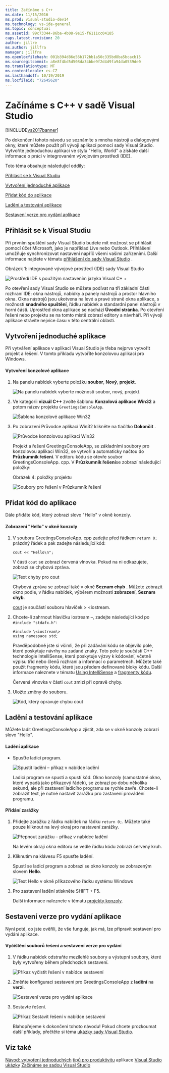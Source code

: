 ```yaml
---
title: Začínáme s C++
ms.date: 11/15/2016
ms.prod: visual-studio-dev14
ms.technology: vs-ide-general
ms.topic: conceptual
ms.assetid: 99c73344-86ba-4b08-9e15-f6111cc04185
caps.latest.revision: 20
author: jillre
ms.author: jillfra
manager: jillfra
ms.openlocfilehash: 001b394d86e56b172bb1a50c335bd8ba5bcacb15
ms.sourcegitcommit: a8e8f4bd5d508da34bbe9f2d4d9fa94da0539de0
ms.translationtype: MT
ms.contentlocale: cs-CZ
ms.lasthandoff: 10/19/2019
ms.locfileid: "72645620"
---
```

# <a name="getting-started-with-c-in-visual-studio"></a>Začínáme s C++ v sadě Visual Studio
[!INCLUDE[vs2017banner](../includes/vs2017banner.md)]

Po dokončení tohoto návodu se seznámíte s mnoha nástroji a dialogovými okny, které můžete použít při vývoji aplikací pomocí sady Visual Studio. Vytvoříte jednoduchou aplikaci ve stylu "Hello, World" a získáte další informace o práci v integrovaném vývojovém prostředí (IDE).

 Toto téma obsahuje následující oddíly:

 [Přihlásit se k Visual Studiu](../ide/getting-started-with-cpp-in-visual-studio.md#BKMK_Configure)

 [Vytvoření jednoduché aplikace](../ide/getting-started-with-cpp-in-visual-studio.md#BKMK_CreateApp)

 [Přidat kód do aplikace](../ide/getting-started-with-cpp-in-visual-studio.md#BKMK_AddCode)

 [Ladění a testování aplikace](../ide/getting-started-with-cpp-in-visual-studio.md#BKMK_DebugTest)

 [Sestavení verze pro vydání aplikace](../ide/getting-started-with-cpp-in-visual-studio.md#BKMK_BuildRelease)

## <a name="BKMK_Configure"></a>Přihlásit se k Visual Studiu
 Při prvním spuštění sady Visual Studio budete mít možnost se přihlásit pomocí účet Microsoft, jako je například Live nebo Outlook. Přihlášení umožňuje synchronizovat nastavení napříč všemi vašimi zařízeními. Další informace najdete v tématu [přihlášení do sady Visual Studio](../ide/signing-in-to-visual-studio.md) .

 Obrázek 1: integrované vývojové prostředí (IDE) sady Visual Studio

 ![Prostředí IDE s použitým nastavením jazyka Visual C&#43; &#43;](../ide/media/c-ide-defaultenvironmentlayout.png "IDE_DefaultEnvironmentLayout jazyka C + +")

 Po otevření sady Visual Studio se můžete podívat na tři základní části rozhraní IDE: okna nástrojů, nabídky a panely nástrojů a prostor hlavního okna. Okna nástrojů jsou ukotvena na levé a pravé straně okna aplikace, s možností **snadného spuštění**, řádku nabídek a standardní panel nástrojů v horní části. Uprostřed okna aplikace se nachází **Úvodní stránka**. Po otevření řešení nebo projektu se na tomto místě zobrazí editory a návrháři. Při vývoji aplikace strávíte nejvíce času v této centrální oblasti.

## <a name="BKMK_CreateApp"></a>Vytvoření jednoduché aplikace
 Při vytváření aplikace v aplikaci Visual Studio je třeba nejprve vytvořit projekt a řešení. V tomto příkladu vytvoříte konzolovou aplikaci pro Windows.

#### <a name="to-create-a-console-app"></a>Vytvoření konzolové aplikace

1. Na panelu nabídek vyberte položku **soubor**, **Nový**, **projekt**.

    ![Na panelu nabídek vyberte možnosti soubor, nový, projekt.](../ide/media/exploreide-filenewproject.png "ExploreIDE-FileNewProject")

2. Ve kategorii **vizuál C++**  zvolte šablonu **Konzolová aplikace Win32** a potom název projektu `GreetingsConsoleApp`.

    ![Šablona konzolové aplikace Win32](../ide/media/c-ide-newprojectdlg.png "IDE_NewProjectDlg jazyka C + +")

3. Po zobrazení Průvodce aplikací Win32 klikněte na tlačítko **Dokončit** .

    ![Průvodce konzolovou aplikací Win32](../ide/media/c-ide-win32consoleappwizard.png "IDE_Win32ConsoleAppWizard jazyka C + +")

   Projekt a řešení GreetingsConsoleApp, se základními soubory pro konzolovou aplikaci Win32, se vytvoří a automaticky načtou do **Průzkumník řešení**. V editoru kódu se otevře soubor GreetingsConsoleApp. cpp. V **Průzkumník řešení**se zobrazí následující položky:

   Obrázek 4: položky projektu

   ![Soubory pro řešení v Průzkumník řešení](../ide/media/c-ide-solutioncontents.png "IDE_SolutionContents jazyka C + +")

## <a name="BKMK_AddCode"></a>Přidat kód do aplikace
 Dále přidáte kód, který zobrazí slovo "Hello" v okně konzoly.

#### <a name="to-display-hello-in-the-console-window"></a>Zobrazení "Hello" v okně konzoly

1. V souboru GreetingsConsoleApp. cpp zadejte před řádkem `return 0;` prázdný řádek a pak zadejte následující kód:

    ```
    cout << "Hello\n";
    ```

     V části `cout` se zobrazí červená vlnovka. Pokud na ni odkazujete, zobrazí se chybová zpráva.

     ![Text chyby pro cout](../ide/media/c-ide-couterror.png "IDE_CoutError jazyka C + +")

     Chybová zpráva se zobrazí také v okně **Seznam chyb** . Můžete zobrazit okno podle, v řádku nabídek, výběrem možnosti **zobrazení**, **Seznam chyb**.

     [cout](https://msdn.microsoft.com/library/d87db6c3-e4e1-4d09-9ec5-458f55018257) je součástí souboru hlaviček \> \<iostream.

2. Chcete-li zahrnout hlavičku iostream –, zadejte následující kód po `#include "stdafx.h"`:

    ```
    #include \<iostream\>
    using namespace std;
    ```

     Pravděpodobně jste si všimli, že při zadávání kódu se objevilo pole, které poskytuje návrhy na zadané znaky. Toto pole je součástí C++ technologie IntelliSense, která poskytuje výzvy k kódování, včetně výpisu tříd nebo členů rozhraní a informací o parametrech. Můžete také použít fragmenty kódu, které jsou předem definované bloky kódu. Další informace naleznete v tématu [Using IntelliSense](../ide/using-intellisense.md) a [fragmenty kódu](../ide/code-snippets.md).

     Červená vlnovka v části `cout` zmizí při opravě chyby.

3. Uložte změny do souboru.

     ![Kód, který opravuje chybu cout](../ide/media/c-ide-coutfix.png "IDE_CoutFix jazyka C + +")

## <a name="BKMK_DebugTest"></a>Ladění a testování aplikace
 Můžete ladit GreetingsConsoleApp a zjistit, zda se v okně konzoly zobrazí slovo "Hello".

#### <a name="to-debug-the-application"></a>Ladění aplikace

- Spusťte ladicí program.

     ![Spustit ladění – příkaz v nabídce ladění](../ide/media/exploreide-startdebugging.png "ExploreIDE-StartDebugging")

     Ladicí program se spustí a spustí kód. Okno konzoly (samostatné okno, které vypadá jako příkazový řádek), se zobrazí po dobu několika sekund, ale při zastavení ladicího programu se rychle zavře. Chcete-li zobrazit text, je nutné nastavit zarážku pro zastavení provádění programu.

#### <a name="to-add-a-breakpoint"></a>Přidání zarážky

1. Přidejte zarážku z řádku nabídek na řádku `return 0;`. Můžete také pouze kliknout na levý okraj pro nastavení zarážky.

    ![Přepnout zarážku – příkaz v nabídce ladění](../ide/media/exploreide-togglebreakpoint.png "ExploreIDE – Togglebreakpoint –")

    Na levém okraji okna editoru se vedle řádku kódu zobrazí červený kruh.

2. Kliknutím na klávesu F5 spusťte ladění.

    Spustí se ladicí program a zobrazí se okno konzoly se zobrazeným slovem **Hello**.

    ![Text Hello v okně příkazového řádku systému Windows](../ide/media/c-ide-hellocommandwindow.png "IDE_HelloCommandWindow jazyka C + +")

3. Pro zastavení ladění stiskněte SHIFT + F5.

   Další informace naleznete v tématu [projekty konzoly](../debugger/debugging-preparation-console-projects.md).

## <a name="BKMK_BuildRelease"></a>Sestavení verze pro vydání aplikace
 Nyní poté, co jste ověřili, že vše funguje, jak má, lze připravit sestavení pro vydání aplikace.

#### <a name="to-clean-the-solution-files-and-build-a-release-version"></a>Vyčištění souborů řešení a sestavení verze pro vydání

1. V řádku nabídek odstraňte mezilehlé soubory a výstupní soubory, které byly vytvořeny během předchozích sestavení.

    ![Příkaz vyčistit řešení v nabídce sestavení](../ide/media/exploreide-cleansolution.png "ExploreIDE-CleanSolution")

2. Změňte konfiguraci sestavení pro GreetingsConsoleApp z **ladění** na **verzi**.

    ![Sestavení verze pro vydání aplikace](../ide/media/c-ide-changingbuildtorelease.png "IDE_ChangingBuildtoRelease jazyka C + +")

3. Sestavte řešení.

    ![Příkaz Sestavit řešení v nabídce sestavení](../ide/media/exploreide-buildsolution.png "ExploreIDE-BuildSolution")

   Blahopřejeme k dokončení tohoto návodu! Pokud chcete prozkoumat další příklady, přečtěte si téma [ukázky sady Visual Studio](../ide/visual-studio-samples.md).

## <a name="see-also"></a>Viz také
 [Návod: vytvoření jednoduchých](../ide/walkthrough-create-a-simple-application-with-visual-csharp-or-visual-basic.md) [tipů pro produktivitu](../ide/productivity-tips-for-visual-studio.md) aplikace [Visual Studio ukázky](../ide/visual-studio-samples.md) [Začínáme se sadou Visual Studio](../ide/get-started-developing-with-visual-studio.md)
